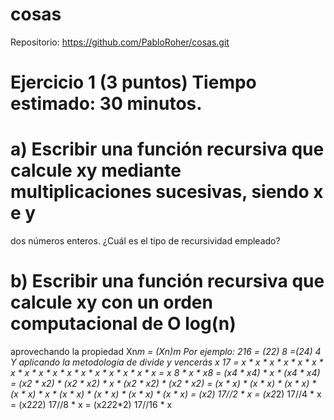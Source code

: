 # cosas

Repositorio: 
https://github.com/PabloRoher/cosas.git


# Ejercicio 1 (3 puntos) Tiempo estimado: 30 minutos.
# a) Escribir una función recursiva que calcule xy mediante multiplicaciones sucesivas, siendo x e y
dos números enteros. ¿Cuál es el tipo de recursividad empleado?
# b) Escribir una función recursiva que calcule xy con un orden computacional de O log(n)
aprovechando la propiedad
Xn*m = (Xn)m
Por ejemplo:
216 = (22)
8 =(24)
4
Y aplicando la metodología de divide y vencerás
x
17 = x * x * x * x * x * x * x * x * x * x * x * x * x * x * x * x * x =
x
8 * x * x8 = (x4 * x4) * x * (x4 * x4) = (x2 * x2) * (x2 * x2) * x * (x2 * x2) * (x2 * x2) = (x * x) * (x * x) * (x * x) * (x * x) *
x * (x * x) * (x * x) * (x * x) * (x * x) =
(x2)
17//2 * x = (x2*2)
17//4 * x = (x2*2*2)
17//8 * x = (x2*2*2*2)
17//16 * x
